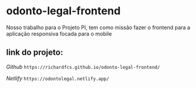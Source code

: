 # odonto-legal-frontend

Nosso trabalho para o Projeto PI, tem como missão fazer o frontend para a aplicação responsiva focada para o mobile

## link do projeto:

*Github* `https://richardfcs.github.io/odonto-legal-frontend/`

*Netlify* `https://odontolegal.netlify.app/`
